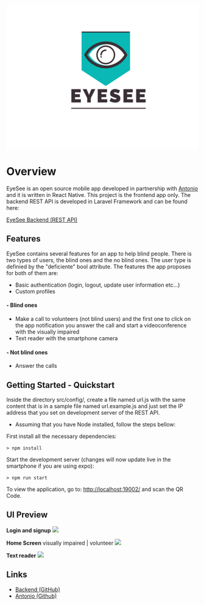 ![](https://github.com/paduanton/EyeSee-API/blob/master/public/png/eyesee.png?raw=true)


# Overview

EyeSee is an open source mobile app developed in partnership with [Antonio](http://github.com/paduanton/)
and it is written in React Native. This project is the frontend app only. The backend REST API is developed in Laravel Framework and can be found here:

[EyeSee Backend (REST API)](https://github.com/paduanton/EyeSee-API)

## Features
EyeSee contains several features for an app to help blind people. There is two types of users, the blind ones and the no blind ones. The user type is definied by the "deficiente" bool attribute. The features the app proposes for both of them are:

* Basic authentication (login, logout, update user information etc...)
* Custom profiles
#### - Blind ones
*  Make a call to volunteers (not blind users) and the first one to click on the app notification you answer the call and start a videoconference with the visually impaired
*  Text reader with the smartphone camera

#### - Not blind ones
* Answer the calls
## Getting Started - Quickstart
Inside the directory src/config/, create a file named url.js with the same content that is in a sample file named url.example.js and just set the IP address that you set on development server of the REST API.

- Assuming that you have Node installed, follow the steps bellow:

First install all the necessary dependencies:
```
> npm install
```

Start the development server (changes will now update live in the smartphone if you are using expo):
```
> npm run start
```


To view the application, go to: [http://localhost:19002/](http://localhost:19002) and scan the QR Code.

## UI Preview

**Login and signup**
![](...)

**Home Screen**
visually impaired | volunteer
![](...)

**Text reader**
![](...)


## Links

<!-- - [API Docs](http://vataxia.net/) -->
- [Backend (GitHub)](https://github.com/paduanton/EyeSee-API)
- [Antonio (Github)](https://github.com/paduanton)
